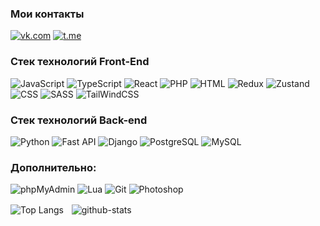 ### Мои контакты

[![vk.com](https://img.shields.io/badge/-Vkontakte-0077FF?style=for-the-badge&logo=vk)](https://vk.com/xxx.mane) [![t.me](https://img.shields.io/badge/-Telegram-26A5E4?style=for-the-badge&logo=telegram&logoColor=ffffff)](https://t.me/devazo) 

### Стек технологий Front-End
![JavaScript](https://img.shields.io/badge/-javascript-F7DF1E?style=for-the-badge&logo=javascript&logoColor=333333)
![TypeScript](https://img.shields.io/badge/-typescript-3178C6?style=for-the-badge&logo=typescript&logoColor=white)
![React](https://img.shields.io/badge/-react-333333?style=for-the-badge&logo=react&logoColor=61DAFB)
![PHP](https://img.shields.io/badge/-php-777BB4?style=for-the-badge&logo=php&logoColor=white)
![HTML](https://img.shields.io/badge/-HTML-E34F26?style=for-the-badge&logo=html5&logoColor=ffffff)
![Redux](https://img.shields.io/badge/-redux-764ABC?style=for-the-badge&logo=redux&logoColor=white)
![Zustand](https://img.shields.io/badge/-zustand-333?style=for-the-badge&logo=zustand&logoColor=white)
![CSS](https://img.shields.io/badge/-css-1572B6?style=for-the-badge&logo=css&logoColor=ffffff)
![SASS](https://img.shields.io/badge/-sass-CC6699?style=for-the-badge&logo=sass&logoColor=ffffff)
![TailWindCSS](https://img.shields.io/badge/-tailwindcss-06B6D4?style=for-the-badge&logo=tailwindcss&logoColor=ffffff)

### Стек технологий Back-end
![Python](https://img.shields.io/badge/-python-3776AB?style=for-the-badge&logo=python&logoColor=white)
![Fast API](https://img.shields.io/badge/-fastapi-3776AB?style=for-the-badge&logo=fastapi&logoColor=white)
![Django](https://img.shields.io/badge/-django-4287f5?style=for-the-badge&logo=django)
![PostgreSQL](https://img.shields.io/badge/-postgresql-4479A1?style=for-the-badge&logo=postgresql&logoColor=white)
![MySQL](https://img.shields.io/badge/-mysql-4479A1?style=for-the-badge&logo=mysql&logoColor=white)

### Дополнительно:
![phpMyAdmin](https://img.shields.io/badge/-phpmyadmin-6C78AF?style=for-the-badge&logo=phpmyadmin&logoColor=white)
![Lua](https://img.shields.io/badge/-Lua-darkblue?style=for-the-badge&logo=lua&logoColor=white)
![Git](https://img.shields.io/badge/-git-F05032?style=for-the-badge&logo=git&logoColor=white)
![Photoshop](https://img.shields.io/badge/-Photoshop-31A8FF?style=for-the-badge&logo=adobephotoshop&logoColor=white)

![Top Langs](https://github-readme-stats.vercel.app/api/top-langs/?username=user-non3&layout=compact&theme=dark)ㅤ![github-stats](https://github-readme-stats.vercel.app/api?username=user-non3&show_icons=true&theme=dark&hide=prs,contribs,issues)
